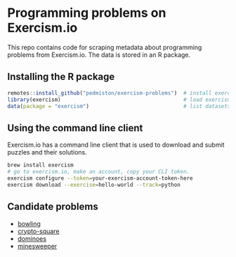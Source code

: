 # Programming problems on Exercism.io

This repo contains code for scraping metadata about programming problems from Exercism.io.
The data is stored in an R package.

## Installing the R package

```R
remotes::install_github("pedmiston/exercism-problems")  # install exercism R package
library(exercism)                                       # load exercism R package
data(package = "exercism")                              # list datasets
```

## Using the command line client

Exercism.io has a command line client that is used to download and submit
puzzles and their solutions.

```bash
brew install exercism
# go to exercism.io, make an account, copy your CLI token.
exercism configure --token=your-exercism-account-token-here
exercism download --exercise=hello-world --track=python
```

## Candidate problems

- [bowling](https://github.com/exercism/python/tree/master/exercises/bowling)
- [crypto-square](https://github.com/exercism/python/tree/master/exercises/crypto-square)
- [dominoes](https://github.com/exercism/python/tree/master/exercises/dominoes)
- [minesweeper](https://github.com/exercism/python/tree/master/exercises/minesweeper)
